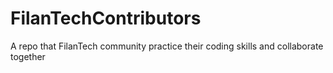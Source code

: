 # FilanTechContributors
A repo that FilanTech community practice their coding skills and collaborate together
